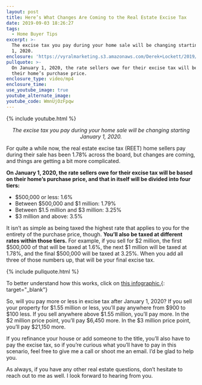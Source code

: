 ```yaml
---
layout: post
title: Here’s What Changes Are Coming to the Real Estate Excise Tax
date: 2019-09-03 18:26:27
tags:
  - Home Buyer Tips
excerpt: >-
  The excise tax you pay during your home sale will be changing starting January
  1, 2020.
enclosure: 'https://vyralmarketing.s3.amazonaws.com/Derek+Lockett/2019/video.mp4'
pullquote: >-
  On January 1, 2020, the rate sellers owe for their excise tax will be based on
  their home’s purchase price.
enclosure_type: video/mp4
enclosure_time:
use_youtube_image: true
youtube_alternate_image:
youtube_code: WmnUjOzFpqw
---
```


{% include youtube.html %}

<p style="text-align: center;"><em>The excise tax you pay during your home sale will be changing starting January 1, 2020.</em></p>

For quite a while now, the real estate excise tax (REET) home sellers pay during their sale has been 1.78% across the board, but changes are coming, and things are getting a bit more complicated.&nbsp;

**On January 1, 2020, the rate sellers owe for their excise tax will be based on their home’s purchase price, and that in itself will be divided into four tiers:**

* $500,000 or less: 1.6%
* Between $500,000 and $1 million: 1.79%
* Between $1.5 million and $3 million: 3.25%
* $3 million and above: 3.5%

It isn’t as simple as being taxed the highest rate that applies to you for the entirety of the purchase price, though. **You’ll also be taxed at different rates within those tiers.** For example, if you sell for $2 million, the first $500,000 of that will be taxed at 1.6%, the next $1 million will be taxed at 1.78%, and the final $500,000 will be taxed at 3.25%. When you add all three of those numbers up, that will be your final excise tax.&nbsp;

{% include pullquote.html %}

To better understand how this works, click on [this infographic.](https://vyralmarketing.s3.amazonaws.com/Derek+Lockett/2019/2020_Excise_Tax_Infographic.pdf){: target="_blank"}

So, will you pay more or less in excise tax after January 1, 2020? If you sell your property for $1.55 million or less, you’ll pay anywhere from $900 to $100 less. If you sell anywhere above $1.55 million, you’ll pay more. In the $2 million price point, you’ll pay $6,450 more. In the $3 million price point, you’ll pay $21,150 more.&nbsp;

If you refinance your house or add someone to the title, you’ll also have to pay the excise tax, so if you’re curious what you’ll have to pay in this scenario, feel free to give me a call or shoot me an email. I’d be glad to help you.&nbsp;

As always, if you have any other real estate questions, don’t hesitate to reach out to me as well. I look forward to hearing from you.
